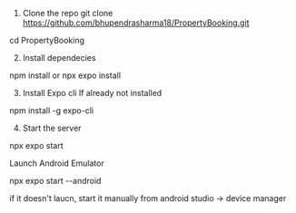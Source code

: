 1. Clone the repo
git clone https://github.com/bhupendrasharma18/PropertyBooking.git

cd PropertyBooking

2. Install dependecies

npm install or npx expo install

3. Install Expo cli If already not installed

npm install -g expo-cli

4. Start the server

npx expo start

Launch Android Emulator

npx expo start --android

if it doesn't laucn, start it manually from android studio -> device manager
